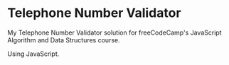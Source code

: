 # Telephone Number Validator
My Telephone Number Validator solution for freeCodeCamp's JavaScript Algorithm and Data Structures course.

Using JavaScript.
